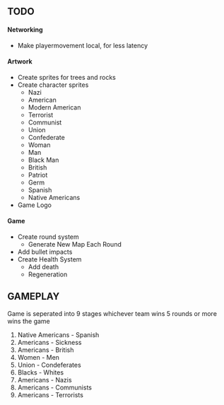 ## TODO

#### Networking
* Make playermovement local, for less latency

#### Artwork
* Create sprites for trees and rocks
* Create character sprites
  * Nazi
  * American
  * Modern American
  * Terrorist
  * Communist
  * Union
  * Confederate
  * Woman
  * Man
  * Black Man
  * British
  * Patriot
  * Germ
  * Spanish
  * Native Americans
* Game Logo

#### Game
* Create round system
  * Generate New Map Each Round
* Add bullet impacts
* Create Health System
  * Add death
  * Regeneration


## GAMEPLAY

Game is seperated into 9 stages whichever team wins 5 rounds or more wins the game
1. Native Americans - Spanish
2. Americans - Sickness
3. Americans - British
4. Women - Men
5. Union - Condeferates
6. Blacks - Whites
7. Americans - Nazis
8. Americans - Communists
9. Americans - Terrorists
